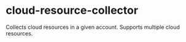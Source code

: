 # cloud-resource-collector
Collects cloud resources in a given account. Supports multiple cloud resources.
